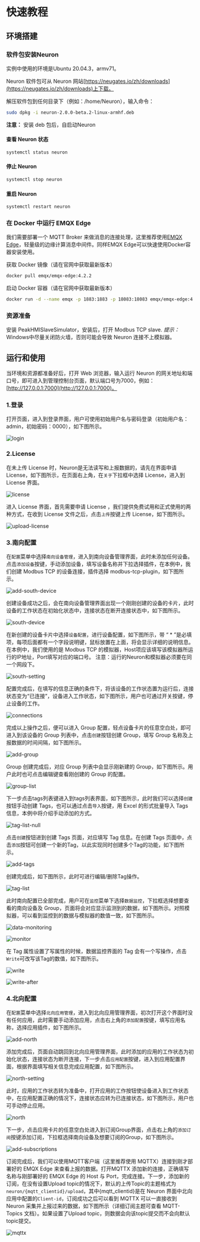 # 快速教程

## 环境搭建

### 软件包安装Neuron

实例中使用的环境是Ubuntu 20.04.3，armv71。

Neuron 软件包可从 Neuron 网站[https://neugates.io/zh/downloads](https://neugates.io/zh/downloads)上下载。

解压软件包到任何目录下（例如：/home/Neuron），输入命令：

```bash
sudo dpkg -i neuron-2.0.0-beta.2-linux-armhf.deb
```

**注意：** 安装 deb 包后，自启动Neuron

#### 查看 Neuron 状态

```bash
systemctl status neuron
```

#### 停止 Neuron

```bash
systemctl stop neuron
```

#### 重启 Neuron

```bash
systemctl restart neuron
```

### 在 Docker 中运行 EMQX Edge

我们需要部署一个 MQTT Broker 来做消息的连接处理，这里推荐使用[EMQX Edge](https://www.emqx.cn/downloads#edge)，轻量级的边缘计算消息中间件。同样EMQX Edge可以快速使用Docker容器安装使用。

获取 Docker 镜像（请在官网中获取最新版本）

```bash
docker pull emqx/emqx-edge:4.2.2
```

启动 Docker 容器（请在官网中获取最新版本）

```bash
docker run -d --name emqx -p 1883:1883 -p 18083:18083 emqx/emqx-edge:4.2.2
```

### 资源准备

安装 PeakHMISlaveSimulator，安装后，打开 Modbus TCP slave.
*提示：* Windows中尽量关闭防火墙，否则可能会导致 Neuron 连接不上模拟器。

## 运行和使用

当环境和资源都准备好后，打开 Web 浏览器，输入运行 Neuron 的网关地址和端口号，即可进入到管理控制台页面，默认端口号为7000，例如：[http://127.0.0.1:7000](http://127.0.0.1:7000)。

### 1.登录

打开页面，进入到登录界面，用户可使用初始用户名与密码登录（初始用户名：admin，初始密码：0000），如下图所示。

![login](./assets/login.png)

### 2.License

在未上传 License 时，Neuron是无法读写和上报数据的，请先在界面申请 License，如下图所示，在页面右上角，在`关于`下拉框中选择 License，进入到 License 界面。

![license](./assets/license.png)

进入 License 界面，首先需要申请 License ，我们提供免费试用和正式使用的两种方式，在收到 License 文件之后，点击`上传`按键上传 License，如下图所示。

![upload-license](./assets/upload-license.png)

### 3.南向配置

在`配置`菜单中选择`南向设备管理`，进入到南向设备管理界面，此时未添加任何设备。点击`添加设备`按键，手动添加设备，填写设备名称并下拉选择插件，在本例中，我们创建 Modbus TCP 的设备连接，插件选择 modbus-tcp-plugin，如下图所示。

![add-south-device](./assets/add-south-device.png)

创建设备成功之后，会在南向设备管理界面出现一个刚刚创建的设备的卡片，此时设备的工作状态在初始化状态中，连接状态在断开连接状态中，如下图所示。

![south-device](./assets/south-devices.png)

在新创建的设备卡片中选择`设备配置`，进行设备配置，如下图所示，带 “ * ”是必填项，每项后面都有一个字段说明键，鼠标放置在上面，将会显示详细的说明信息。在本例中，我们使用的是 Modbus TCP 的模拟器，Host项应该填写该模拟器所运行的IP地址，Port填写对应的端口号。
注意：运行的Neuron和模拟器必须要在同一个网段下。

![south-setting](./assets/south-setting.png)

配置完成后，在填写的信息正确的条件下，将该设备的工作状态置为运行后，连接状态变为“已连接”，设备进入工作状态，如下图所示，用户也可通过开关按键，停止设备的工作。

![connections](./assets/connections.png)

完成以上操作之后，便可以进入 Group 配置，轻点设备卡片的任意空白处，即可进入到该设备的 Group 列表中，点击`创建`按钮创建 Group，填写 Group 名称及上报数据的时间间隔，如下图所示。

![add-group](./assets/add-group.png)

Group 创建完成后，对应 Group 列表中会显示刚新建的 Group，如下图所示。用户此时也可点击编辑键查看刚创建的 Group 的配置。

![group-list](./assets/group-list.png)

下一步点击tags列表键进入到tags列表界面，如下图所示，此时我们可以选择`创建`按钮手动创建 Tags，也可以通过点击`导入`按键，用 Excel 的形式批量导入 Tags 信息，本例中将介绍手动添加的方式。

![tag-list-null](./assets/tag-list-null.png)

点击`创建`按钮进到创建 Tags 页面，对应填写 Tag 信息。在创建 Tags 页面中，点击`添加`按钮可创建一个新的Tag，以此实现同时创建多个Tag的功能，如下图所示。

![add-tags](./assets/add-tags.png)

创建完成后，如下图所示，此时可进行编辑/删除Tag操作。

![tag-list](./assets/tag-list.png)

此时南向配置已全部完成，用户可在`监控`菜单下选择`数据监控`，下拉框选择想要查看的南向设备及 Group，页面将会对应显示监测到的数据，如下图所示。对照模拟器，可以看到监控到的数据与模拟器的数值一致，如下图所示。

![data-monitoring](./assets/data-monitoring.png)

![monitor](./assets/monitor.png)

在 Tag 属性设置了写属性的时候，数据监控界面的 Tag 会有一个写操作，点击`Write`可改写该Tag的数值，如下图所示。

![write](./assets/write.png)

![write-after](./assets/write-after.png)

### 4.北向配置

在`配置`菜单中选择`北向应用管理`，进入到北向应用管理界面，初次打开这个界面时没有任何应用，此时需要手动添加应用，点击右上角的`添加配置`按键，填写应用名称，选择应用插件，如下图所示。

![add-north](./assets/add-north.png)

添加完成后，页面自动跳回到北向应用管理界面，此时添加的应用的工作状态为初始化状态，连接状态为断开连接，下一步点击`应用配置`按键，进入到应用配置界面，根据界面填写相关信息完成应用配置，如下图所示。

![north-setting](./assets/north-setting.png)

此时，应用的工作状态转为准备中，打开应用的工作按钮使设备进入到工作状态中，在应用配置正确的情况下，连接状态应转为已连接状态，如下图所示，用户也可手动停止应用。

![north](./assets/north.png)

下一步，点击应用卡片的任意空白处进入到订阅Group界面，点击右上角的`添加订阅`按键添加订阅，下拉框选择南向设备及想要订阅的Group，如下图所示。

![add-subscriptions](./assets/add-subscriptions.png)

订阅完成后，我们可以使用MQTT客户端（这里推荐使用 MQTTX）连接到刚才部署好的 EMQX Edge 来查看上报的数据。打开MQTTX 添加新的连接，正确填写名称与刚部署好的 EMQX Edge 的 Host 与 Port，完成连接。下一步，添加新的订阅，在没有设置Upload topic的情况下，默认的上传Topic的主题格式为`neuron/{mqtt_clientid}/upload`，其中{mqtt_clientid}是在 Neuron 界面中北向应用中配置的`Client-id`，订阅成功之后可以看到 MQTTX 可以一直接收到 Neuron 采集并上报过来的数据，如下图所示（详细订阅主题可查看 MQTT-Topics 文档）。如果设置了Upload topic，则数据会向该topic提交而不会向默认topic提交。

![mqttx](./assets/mqttx.png)
